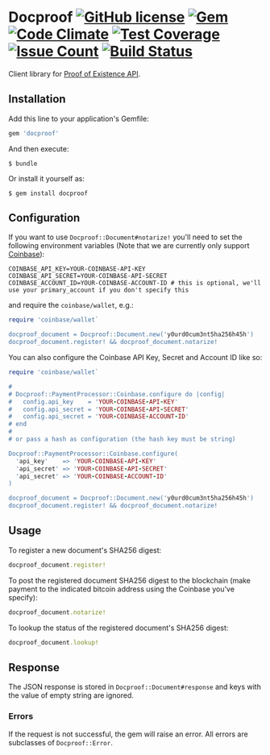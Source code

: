 # Docproof [![GitHub license](https://img.shields.io/badge/license-MIT-blue.svg?style=flat-square)](https://raw.githubusercontent.com/ixandidu/docproof/master/LICENSE.md) [![Gem](https://img.shields.io/gem/v/docproof.svg?style=flat-square)](https://rubygems.org/gems/docproof) [![Code Climate](https://codeclimate.com/github/ixandidu/docproof/badges/gpa.svg)](https://codeclimate.com/github/ixandidu/docproof) [![Test Coverage](https://codeclimate.com/github/ixandidu/docproof/badges/coverage.svg)](https://codeclimate.com/github/ixandidu/docproof/coverage) [![Issue Count](https://codeclimate.com/github/ixandidu/docproof/badges/issue_count.svg)](https://codeclimate.com/github/ixandidu/docproof) [![Build Status](https://travis-ci.org/ixandidu/docproof.svg?branch=master)](https://travis-ci.org/ixandidu/docproof)

Client library for [Proof of Existence API](https://proofofexistence.com/developers).

## Installation

Add this line to your application's Gemfile:

```ruby
gem 'docproof'
```

And then execute:

    $ bundle

Or install it yourself as:

    $ gem install docproof

## Configuration

If you want to use `Docproof::Document#notarize!` you'll need to set the following environment variables (Note that we are currently only support [Coinbase](https://github.com/coinbase/coinbase-ruby)):


    COINBASE_API_KEY=YOUR-COINBASE-API-KEY
    COINBASE_API_SECRET=YOUR-COINBASE-API-SECRET
    COINBASE_ACCOUNT_ID=YOUR-COINBASE-ACCOUNT-ID # this is optional, we'll use your primary_account if you don't specify this

and require the `coinbase/wallet`, e.g.:

```ruby
require 'coinbase/wallet`

docproof_document = Docproof::Document.new('y0urd0cum3nt5ha256h45h')
docproof_document.register! && docproof_document.notarize!
```

You can also configure the Coinbase API Key, Secret and Account ID like so:

```ruby
require 'coinbase/wallet`

#
# Docproof::PaymentProcessor::Coinbase.configure do |config|
#   config.api_key    = 'YOUR-COINBASE-API-KEY'
#   config.api_secret = 'YOUR-COINBASE-API-SECRET'
#   config.api_secret = 'YOUR-COINBASE-ACCOUNT-ID'
# end
#
# or pass a hash as configuration (the hash key must be string)

Docproof::PaymentProcessor::Coinbase.configure(
  'api_key'    => 'YOUR-COINBASE-API-KEY'
  'api_secret' => 'YOUR-COINBASE-API-SECRET'
  'api_secret' => 'YOUR-COINBASE-ACCOUNT-ID'
)

docproof_document = Docproof::Document.new('y0urd0cum3nt5ha256h45h')
docproof_document.register! && docproof_document.notarize!
```

## Usage

To register a new document's SHA256 digest:

```ruby
docproof_document.register!
```

To post the registered document SHA256 digest to the blockchain (make payment to the indicated bitcoin address using the Coinbase you've specify):

```ruby
docproof_document.notarize!
```

To lookup the status of the registered document's SHA256 digest:

```ruby
docproof_document.lookup!
```

## Response

The JSON response is stored in `Docproof::Document#response` and keys with the value of empty string are ignored.

### Errors

If the request is not successful, the gem will raise an error. All errors are subclasses of `Docproof::Error`.
